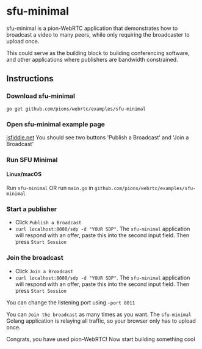 # sfu-minimal
sfu-minimal is a pion-WebRTC application that demonstrates how to broadcast a video to many peers, while only requiring the broadcaster to upload once.

This could serve as the building block to building conferencing software, and other applications where publishers are bandwidth constrained.

## Instructions
### Download sfu-minimal
```
go get github.com/pions/webrtc/examples/sfu-minimal
```

### Open sfu-minimal example page
[jsfiddle.net](https://jsfiddle.net/5cwx0rns/11/) You should see two buttons 'Publish a Broadcast' and 'Join a Broadcast'

### Run SFU Minimal
#### Linux/macOS
Run `sfu-minimal` OR run `main.go` in `github.com/pions/webrtc/examples/sfu-minimal`

### Start a publisher

* Click `Publish a Broadcast`
* `curl localhost:8080/sdp -d "YOUR SDP"`.  The `sfu-minimal` application will respond with an offer, paste this into the second input field. Then press `Start Session`

### Join the broadcast
* Click `Join a Broadcast`
* `curl localhost:8080/sdp -d "YOUR SDP"`. The `sfu-minimal` application will respond with an offer, paste this into the second input field. Then press `Start Session`

You can change the listening port using `-port 8011`

You can `Join the broadcast` as many times as you want. The `sfu-minimal` Golang application is relaying all traffic, so your browser only has to upload once.

Congrats, you have used pion-WebRTC! Now start building something cool
